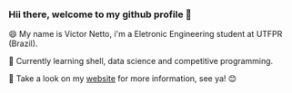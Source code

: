 ### Hii there, welcome to my github profile 👋

:smile: My name is Victor Netto, i'm a Eletronic Engineering student at UTFPR (Brazil). 

:blue_book: Currently learning shell, data science and competitive programming.

:email: Take a look on my [website](https://vicnetto.com) for more information, see ya! :blush:
